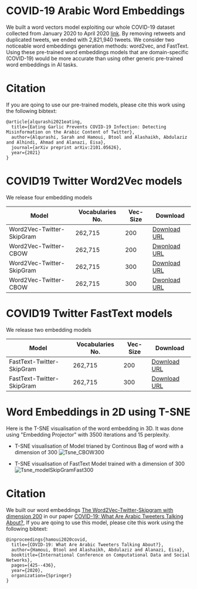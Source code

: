 # COVID-19 Arabic Word Embeddings
 
We built a word vectors model exploiting our whole COVID-19 dataset collected from January 2020 to April 2020 [link](https://github.com/SarahAlqurashi/COVID-19-Arabic-Tweets-Dataset). By removing retweets and duplicated tweets, we ended with 2,821,940 tweets. We consider two noticeable word embeddings generation methods: word2vec, and FastText.
Using these pre-trained word embeddings models that are domain-specific (COVID-19) would be more accurate than using other generic pre-trained word embeddings in AI tasks. 

# Citation 
If you are qoing to use our pre-trained models, please cite this work using the following bibtext: 
```cite
@article{alqurashi2021eating,
  title={Eating Garlic Prevents COVID-19 Infection: Detecting Misinformation on the Arabic Content of Twitter},
  author={Alqurashi, Sarah and Hamoui, Btool and Alashaikh, Abdulaziz and Alhindi, Ahmad and Alanazi, Eisa},
  journal={arXiv preprint arXiv:2101.05626},
  year={2021}
}
```
# COVID19 Twitter Word2Vec models  
We release four embedding models 

| Model | Vocabularies No.| Vec-Size | Download |
| ------------- | ------------- |------------- |------------- |
| Word2Vec-Twitter-SkipGram | 262,715 | 200  | [Download URL](https://drive.google.com/file/d/1Ds5Bl0jCkHbmOKckuW3uFvnncav_0uO_/view?usp=sharing)|
| Word2Vec-Twitter-CBOW | 262,715 | 200  | [Dwonload URL](https://drive.google.com/file/d/1ybI-WCNH-W17_v9X2oUAjIQNO8IOCapm/view?usp=sharing)|
| Word2Vec-Twitter-SkipGram | 262,715 | 300  | [Download URL](https://drive.google.com/file/d/1ycEpVys1qx_iCKJ5EiybLm5WQsJv0Hxu/view?usp=sharing)|
| Word2Vec-Twitter- CBOW | 262,715 | 300  | [Dwonload URL](https://drive.google.com/file/d/1VYeLsFhecETzQQGMaIVMG2aXBIZA9yVf/view?usp=sharing)|

# COVID19 Twitter FastText models  
We release two embedding models 


| Model | Vocabularies No.| Vec-Size | Download |
| ------------- | ------------- |------------- |------------- |
| FastText-Twitter-SkipGram | 262,715 | 200  | [Download URL](https://drive.google.com/file/d/1XpJotgk7Y6XX6wIuHTUNM0hC7qmeg8xC/view?usp=sharing)|
| FastText-Twitter-SkipGram | 262,715 | 300  | [Download URL](https://drive.google.com/file/d/1XgFTZp-Abv5-Op9cNLO25eJSuQO2nHer/view?usp=sharing) |

# Word Embeddings in 2D using T-SNE
Here is the T-SNE visualisation of the word embedding in 3D. It was done using "Embedding Projector" with 3500 iterations and 15 perplexity.

- T-SNE visualisation of Model trianed by Continous Bag of word with a dimension of 300 
![Tsne_CBOW300](https://user-images.githubusercontent.com/18370351/111040683-3f078780-8445-11eb-8aa0-32161978ab90.jpg)

- T-SNE visualisation of FastText Model trained with a dimension of 300 
![Tsne_modelSkipGramFast300](https://user-images.githubusercontent.com/18370351/111040850-3b283500-8446-11eb-87df-d2b12ffd558c.jpg)

# Citation  
We built our word embeddings [The Word2Vec-Twitter-Skipgram with dimension 200](https://drive.google.com/file/d/1Ds5Bl0jCkHbmOKckuW3uFvnncav_0uO_/view?usp=sharing) in our paper 
[COVID-19: What Are Arabic Tweeters Talking About?](https://link.springer.com/chapter/10.1007%2F978-3-030-66046-8_35), If you are qoing to use this model, please cite this work using the following bibtext: 
```cite
@inproceedings{hamoui2020covid,
  title={COVID-19: What Are Arabic Tweeters Talking About?},
  author={Hamoui, Btool and Alashaikh, Abdulaziz and Alanazi, Eisa},
  booktitle={International Conference on Computational Data and Social Networks},
  pages={425--436},
  year={2020},
  organization={Springer}
}
```
